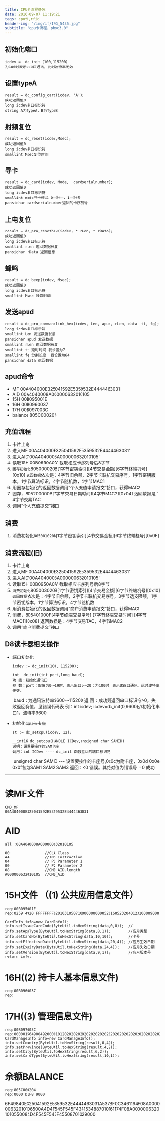 ```yaml
---
title: CPU卡流程备忘
date: 2016-09-07 11:19:21
tags: cpu卡,rfid
header-img: "/img/if/IMG_5435.jpg"
subtitle: "cpu卡流程，pboc3.0"
---
```






## 初始化端口

    icdev =  dc_init（100,115200）
    为100时表示usb口通讯，此时波特率无效
## 设置typeA
    result = dc_config_card(icdev, 'A');
    成功返回值0
    long icdev串口标识符
    string A为TypeA，B为TypeB
## 射频复位
    result = dc_reset(icdev,Msec);
    成功返回值0
    long icdev串口标识符
    smallint Msec复位时间
##  寻卡
    result = dc_card(icdev, Mode,  cardserialnumber);
    成功返回值0
    long icdev串口标识符
    smallint mode寻卡模式 0一对一，1一对多
    pansichar cardserialnumber返回的卡序列号
## 上电复位
    result = dc_pro_resethex(icdev, * rLen, * rData);
    成功返回值0
    long icdev串口标示符
    smallint rlen 返回数据长度
    pansichar rData 返回信息    
## 蜂鸣
    result = dc_beep(icdev, Msec);
    成功返回值0
    long icdev串口标示符
    smallint Msec 蜂鸣时间
## 发送apud
    result = dc_pro_commandlink_hex(icdev, Len, apud, rLen, data, tt, fg);
    long icdev串口标示符
    smallint Len 发送数据长度
    pansichar apud 发送数据
    smallint rLen 返回数据长度
    smallint tt 延时时间 我设置为7
    smallint fg 分割长度  我设置为64
    pansichar data 返回数据
## apud命令
* MF 00A404000E325041592E5359532E4444463031
* AID 00A4040008A000000632010105
* 15H 00B095001E
* 16H 00B0960037
* 17H 00B097003C
* balance 805C000204

## 充值流程
1.  卡片上电
1.  进入MF'00A404000E325041592E5359532E4444463031'
1.  进入AID'00A4040008A000000632010105'
1.  读取15H'00B0950A0A' 截取相应卡序列号后8字节
1.  `圈存初始化`805000020B[1字节密钥索引][4节交易金额][6字节终端机号][0x10]
    `返回数据`依次是：4字节旧余额，2字节卡联机交易序号，1字节密钥版本，1字节算法标识，4字节随机数，4字节MAC1
1.  用圈存初始化的返回数据调用“个人充值申请报文”接口，获得MAC2
1.  圈存，805200000B[7字节交易日期时间][4字节MAC2][0x04]
    返回数据是：4字节交易TAC
1.  调用“个人充值提交”接口

## 消费
1. 消费初始化`805001020B`[1字节密钥索引][4节交易金额][6字节终端机号][0x0F]

## 消费流程(旧)
1.  卡片上电
1.  进入MF'00A404000E325041592E5359532E4444463031'
1.  进入AID'00A4040008A000000632010105'
1.  读取15H'00B0950A0A' 截取相应卡序列号后8字节
1.  `消费初始化`805003020B[1字节密钥索引][4节交易金额][6字节终端机号][0x10]
    `返回数据`依次是：4字节旧余额，2字节卡联机交易序号，3字节透支限额，1字节密钥版本，1字节算法标识，4字节随机数
1.  用消费初始化的返回数据调用“商户消费申请报文”接口，获得MAC1
1.  消费，805401000F[4字节终端交易序号] [7字节终端交易时间] [4字节MAC1][0x08]
    返回数据是：4字节交易TAC，4字节MAC2
1.  调用“商户消费提交”接口


## D8读卡器相关操作

* 端口初始化

  `icdev := dc_init(100, 115200);`

  >  
      int  dc_init(int port,long baud);
      功 能：初始化通讯口
      参 数：port：取值为0～19时，表示串口1～20；为100时，表示USB口通讯，此时波特率无效。
     ​      baud：为通讯波特率9600～115200
      返 回：成功则返回串口标识符>0，失败返回负值，见错误代码表
      例：int icdev;
      icdev=dc_init(0,9600);//初始化串口1，波特率9600



* 初始化cpu卡卡座

  `st := dc_setcpu(icdev, 12);`
    >  
      __int16 dc_setcpu(HANDLE ICDev,unsigned char SAMID)
      说明：设置要操作的SAM卡座
      调用：int ICDev ---- dc_init 函数返回的端口标识符
     ​       unsigned char SAMID --- 设置要操作的卡座号,0x0c为附卡座，0x0d 0x0e 0x0f各为SAM1 SAM2 SAM3
      返回：<0 错误。其绝对值为错误号
     ​       =0 成功



-----
# 读MF文件
    CMD_MF
    00A404000E325041592E5359532E4444463031
# AID

    all :00A4040008A000000632010105
    
    00                //CLA Class
    A4                //INS Instruction
    04                // P1 Parameter 1
    00                // P2 Parameter 2
    08                //CMD_AID.length
    A000000632010105  //CMD_AID

# 15H文件 （(1)	公共应用信息文件）
    req:00B095001E
    rep:0259 4920 FFFFFFFF020103105071000000000005201605232040123100009000
    
    CardInfo info=new CardInfo();
    info.setIssueCardCode(ByteUtil.toHexString(data,0,8));  //
    info.setAppType(ByteUtil.toHexString(data,8,1));        //应用类型
    info.setCardNo(ByteUtil.toHexString(data,10,10));       //卡号
    info.setEffectiveDate(ByteUtil.toHexString(data,20,4)); //应用生效日期
    info.setExpiryDate(ByteUtil.toHexString(data,24,4));    //应用失效日期
    info.setVersion(ByteUtil.toHexString(data,9,1));        //应用版本号
    return info;

# 16H((2)	持卡人基本信息文件)
    req:00B0960037
    rep:

# 17H((3)	管理信息文件)
    req:00B097003C
    rep:0000015649004920000101202020202020202020202020202020202020202020202020202020202020202020202020202020202020202020202020209000
    CardManageInfo info=new CardManageInfo();
    info.setCountry(ByteUtil.toHexString(result,0,4));
    info.setProvince(ByteUtil.toHexString(result,4,2));
    info.setCity(ByteUtil.toHexString(result,6,2));
    info.setCardType(ByteUtil.toHexString(result,10,1));

# 余额BALANCE
    req:805C000204
    rep:0000 D1F8 9000

6F49840E325041592E5359532E4444463031A537BF0C3461194F08A000000632010106500A4D4F545F545F4341534887010161174F08A00000063201010550084D4F545F545F45508701029000
